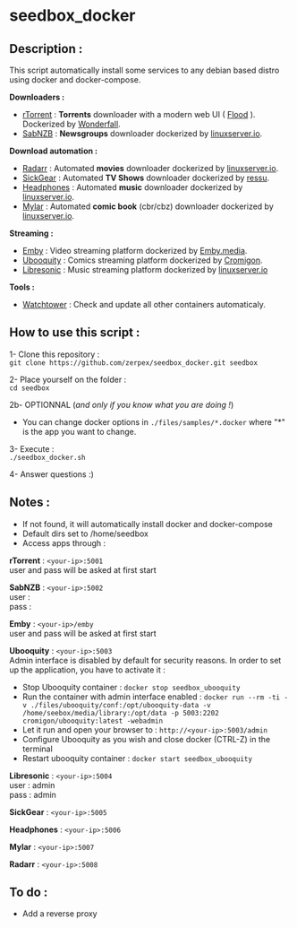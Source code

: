 # seedbox_docker

## Description :
This script automatically install some services to any debian based distro using docker and docker-compose.

**Downloaders :**
- [rTorrent](https://github.com/rakshasa/rtorrent) : **Torrents** downloader with a modern web UI ( [Flood](https://github.com/jfurrow/flood) ). Dockerized by [Wonderfall](https://github.com/Wonderfall/dockerfiles/tree/master/rtorrent-flood).
- [SabNZB](https://sabnzbd.org/) : **Newsgroups** downloader dockerized by [linuxserver.io](https://github.com/linuxserver/docker-sabnzbd).

**Download automation :**
- [Radarr](https://github.com/Radarr/Radarr) : Automated **movies** downloader dockerized by [linuxserver.io](https://github.com/linuxserver/docker-headphones).
- [SickGear](https://github.com/SickGear/SickGear) : Automated **TV Shows** downloader dockerized by [ressu](https://github.com/SickGear/SickGear.Docker).
- [Headphones](https://github.com/rembo10/headphones) : Automated **music** downloader dockerized by [linuxserver.io](https://github.com/linuxserver/docker-headphones).
- [Mylar](https://github.com/evilhero/mylar) : Automated **comic book** (cbr/cbz) downloader dockerized by [linuxserver.io](https://github.com/linuxserver/docker-mylar).  

**Streaming :**
- [Emby](https://emby.media/) : Video streaming platform dockerized by [Emby.media](https://hub.docker.com/r/emby/embyserver/).
- [Ubooquity](https://vaemendis.net/ubooquity/) : Comics streaming platform dockerized by [Cromigon](https://github.com/cromigon/ubooquity-docker).
- [Libresonic](https://github.com/Libresonic/libresonic) : Music streaming platform dockerized by [linuxserver.io](https://github.com/linuxserver/docker-libresonic)

**Tools :**
- [Watchtower](https://github.com/v2tec/watchtower) : Check and update all other containers automaticaly.

## How to use this script :
1- Clone this repository :  
`git clone https://github.com/zerpex/seedbox_docker.git seedbox`

2- Place yourself on the folder :  
`cd seedbox`

2b- OPTIONNAL (_and only if you know what you are doing !_)  
- You can change docker options in `./files/samples/*.docker` where "*" is the app you want to change.

3- Execute :  
`./seedbox_docker.sh`

4- Answer questions :)

## Notes :
- If not found, it will automatically install docker and docker-compose
- Default dirs set to /home/seedbox
- Access apps through :

**rTorrent** : `<your-ip>:5001`  
 user and pass will be asked at first start

**SabNZB** : `<your-ip>:5002`  
 user :  
 pass :

**Emby** : `<your-ip>/emby`  
 user and pass will be asked at first start

**Ubooquity** : `<your-ip>:5003`  
 Admin interface is disabled by default for security reasons. In order to set up the application, you have to activate it :
  - Stop Ubooquity container :
`docker stop seedbox_ubooquity`
  - Run the container with admin interface enabled :
`docker run --rm -ti -v ./files/ubooquity/conf:/opt/ubooquity-data -v /home/seebox/media/library:/opt/data -p 5003:2202 cromigon/ubooquity:latest -webadmin`
  - Let it run and open your browser to : `http://<your-ip>:5003/admin`
  - Configure Ubooquity as you wish and close docker (CTRL-Z) in the terminal
  - Restart ubooquity container :
`docker start seedbox_ubooquity`

**Libresonic** : `<your-ip>:5004`  
 user : admin  
 pass : admin

**SickGear** : `<your-ip>:5005`

**Headphones** : `<your-ip>:5006`

**Mylar** : `<your-ip>:5007`

**Radarr** : `<your-ip>:5008`

## To do :
- Add a reverse proxy
